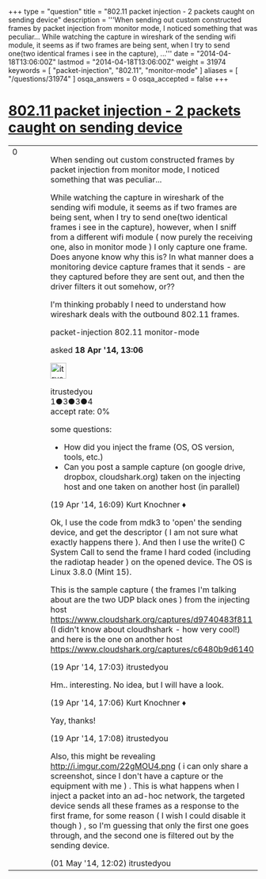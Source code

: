 +++
type = "question"
title = "802.11 packet injection - 2 packets caught on sending device"
description = '''When sending out custom constructed frames by packet injection from monitor mode, I noticed something that was peculiar... While watching the capture in wireshark of the sending wifi module, it seems as if two frames are being sent, when I try to send one(two identical frames i see in the capture), ...'''
date = "2014-04-18T13:06:00Z"
lastmod = "2014-04-18T13:06:00Z"
weight = 31974
keywords = [ "packet-injection", "802.11", "monitor-mode" ]
aliases = [ "/questions/31974" ]
osqa_answers = 0
osqa_accepted = false
+++

<div class="headNormal">

# [802.11 packet injection - 2 packets caught on sending device](/questions/31974/80211-packet-injection-2-packets-caught-on-sending-device)

</div>

<div id="main-body">

<div id="askform">

<table id="question-table" style="width:100%;"><colgroup><col style="width: 50%" /><col style="width: 50%" /></colgroup><tbody><tr class="odd"><td style="width: 30px; vertical-align: top"><div class="vote-buttons"><div id="post-31974-score" class="post-score" title="current number of votes">0</div><div id="favorite-count" class="favorite-count"></div></div></td><td><div id="item-right"><div class="question-body"><p>When sending out custom constructed frames by packet injection from monitor mode, I noticed something that was peculiar...</p><p>While watching the capture in wireshark of the sending wifi module, it seems as if two frames are being sent, when I try to send one(two identical frames i see in the capture), however, when I sniff from a different wifi module ( now purely the receiving one, also in monitor mode ) I only capture one frame. Does anyone know why this is? In what manner does a monitoring device capture frames that it sends - are they captured before they are sent out, and then the driver filters it out somehow, or??</p><p>I'm thinking probably I need to understand how wireshark deals with the outbound 802.11 frames.</p></div><div id="question-tags" class="tags-container tags">packet-injection 802.11 monitor-mode</div><div id="question-controls" class="post-controls"></div><div class="post-update-info-container"><div class="post-update-info post-update-info-user"><p>asked <strong>18 Apr '14, 13:06</strong></p><img src="https://secure.gravatar.com/avatar/2cd7abf8008d63d7e08f46aa75bff063?s=32&amp;d=identicon&amp;r=g" class="gravatar" width="32" height="32" alt="itrustedyou&#39;s gravatar image" /><p>itrustedyou<br />
<span class="score" title="1 reputation points">1</span><span title="3 badges"><span class="badge1">●</span><span class="badgecount">3</span></span><span title="3 badges"><span class="silver">●</span><span class="badgecount">3</span></span><span title="4 badges"><span class="bronze">●</span><span class="badgecount">4</span></span><br />
<span class="accept_rate" title="Rate of the user&#39;s accepted answers">accept rate:</span> <span title="itrustedyou has no accepted answers">0%</span></p></div></div><div id="comments-container-31974" class="comments-container"><span id="32001"></span><div id="comment-32001" class="comment"><div id="post-32001-score" class="comment-score"></div><div class="comment-text"><p>some questions:</p><ul><li>How did you inject the frame (OS, OS version, tools, etc.)</li><li>Can you post a sample capture (on google drive, dropbox, cloudshark.org) taken on the injecting host and one taken on another host (in parallel)</li></ul></div><div id="comment-32001-info" class="comment-info"><span class="comment-age">(19 Apr '14, 16:09)</span> Kurt Knochner ♦</div></div><span id="32007"></span><div id="comment-32007" class="comment"><div id="post-32007-score" class="comment-score"></div><div class="comment-text"><p>Ok, I use the code from mdk3 to 'open' the sending device, and get the descriptor ( I am not sure what exactly happens there ). And then I use the write() C System Call to send the frame I hard coded (including the radiotap header ) on the opened device. The OS is Linux 3.8.0 (Mint 15).</p><p>This is the sample capture ( the frames I'm talking about are the two UDP black ones ) from the injecting host <a href="https://www.cloudshark.org/captures/d9740483f811">https://www.cloudshark.org/captures/d9740483f811</a> (I didn't know about cloudhshark - how very cool!) and here is the one on another host <a href="https://www.cloudshark.org/captures/c6480b9d6140">https://www.cloudshark.org/captures/c6480b9d6140</a></p></div><div id="comment-32007-info" class="comment-info"><span class="comment-age">(19 Apr '14, 17:03)</span> itrustedyou</div></div><span id="32008"></span><div id="comment-32008" class="comment"><div id="post-32008-score" class="comment-score"></div><div class="comment-text"><p>Hm.. interesting. No idea, but I will have a look.</p></div><div id="comment-32008-info" class="comment-info"><span class="comment-age">(19 Apr '14, 17:06)</span> Kurt Knochner ♦</div></div><span id="32009"></span><div id="comment-32009" class="comment"><div id="post-32009-score" class="comment-score"></div><div class="comment-text"><p>Yay, thanks!</p></div><div id="comment-32009-info" class="comment-info"><span class="comment-age">(19 Apr '14, 17:08)</span> itrustedyou</div></div><span id="32361"></span><div id="comment-32361" class="comment"><div id="post-32361-score" class="comment-score"></div><div class="comment-text"><p>Also, this might be revealing <a href="http://i.imgur.com/22gMOU4.png">http://i.imgur.com/22gMOU4.png</a> ( i can only share a screenshot, since I don't have a capture or the equipment with me ) . This is what happens when I inject a packet into an ad-hoc network, the targeted device sends all these frames as a response to the first frame, for some reason ( I wish I could disable it though ) , so I'm guessing that only the first one goes through, and the second one is filtered out by the sending device.</p></div><div id="comment-32361-info" class="comment-info"><span class="comment-age">(01 May '14, 12:02)</span> itrustedyou</div></div></div><div id="comment-tools-31974" class="comment-tools"></div><div class="clear"></div><div id="comment-31974-form-container" class="comment-form-container"></div><div class="clear"></div></div></td></tr></tbody></table>

</div>

</div>

